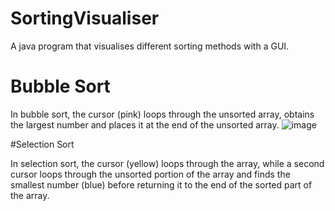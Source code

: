 # SortingVisualiser

A java program that visualises different sorting methods with a GUI.

# Bubble Sort
In bubble sort, the cursor (pink) loops through the unsorted array, obtains the largest number and places it at the end of the unsorted array.
![image](https://user-images.githubusercontent.com/99101410/155617974-b8d6fefc-cbf6-4909-b24e-c4272f26b1eb.png)

#Selection Sort

In selection sort, the cursor (yellow) loops through the array, while a second cursor loops through the unsorted portion of the array and finds the smallest number (blue) before returning it to the end of the sorted part of the array.
